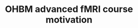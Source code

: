 ---
title: "OHBM advanced fMRI course motivation"
project_id: 
conf_date: 2007-05-06
conference_id: ""
presenters:
   - peter_bandettini
summary: "<p>OHBM advanced fMRI course motivation</p>"
file: /assets/presentations/T208.ppt
filename: T208.ppt
layout: presentation
---